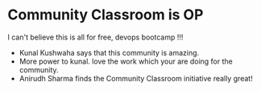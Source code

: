 # Community Classroom is OP
I can't believe this is all for free, devops bootcamp !!!
- Kunal Kushwaha says that this community is amazing.
- More power to kunal. love the work which your are doing for the community.
- Anirudh Sharma finds the Community Classroom initiative really great!
